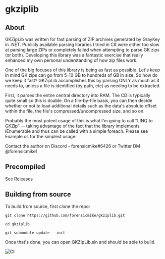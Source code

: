 # gkziplib

## About

GKZipLib was written for fast parsing of ZIP archives generated by GrayKey in .NET. Publicly available parsing libraries I tried in C# were either too slow at parsing large ZIPs or completely failed when attempting to parse GK zips (or both). Developing this library was a fantastic exercise that really enhanced my own personal understanding of how zip files work.

One of the big focuses of this library is being as fast as possible. Let's keep in mind GK zips can go from 5-10 GB to hundreds of GB in size. So how do we keep it fast? GKZipLib accomplishes this by parsing ONLY as much as it needs to, unless a file is identified (by path, etc) as needing to be extracted.

First, it parses the entire central directory into RAM. The CD is typically quite small so this is doable. On a file-by-file basis, you can then decide whether or not to load additional details such as the data's absolute offset within the file, the file's compressed/uncompressed size, and so on.

Probably the most potent usage of this is what I'm going to call "LINQ to GKZip" -- taking advantage of the fact that the library implements IEnumerable<T> and thus can be called with a simple foreach.  Please see Example.cs for the simplest usage.

Contact the author on Discord - forensicmike#6426 or Twitter DM @forensicmike1

## Precompiled

See [Releases](https://github.com/forensicmike/gkziplib/releases)

## Building from source

To build from source, first clone the repo:

    git clone https://github.com/forensicmike/gkziplib.git
    
    cd gkziplib
    
    git submodule update --init

Once that's done, you can open GKZipLib.sln and should be able to build.

![CI](https://github.com/forensicmike/gkziplib/workflows/CI/badge.svg)
